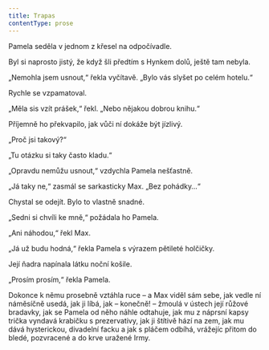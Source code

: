 ```yaml
---
title: Trapas
contentType: prose
---
```


<section>

Pamela seděla v jednom z křesel na odpočívadle.

Byl si naprosto jistý, že když šli předtím s Hynkem dolů, ještě tam nebyla.

„Nemohla jsem usnout,“ řekla vyčítavě. „Bylo vás slyšet po celém hotelu.“

Rychle se vzpamatoval.

„Měla sis vzít prášek,“ řekl. „Nebo nějakou dobrou knihu.“

Příjemně ho překvapilo, jak vůči ní dokáže být jízlivý.

„Proč jsi takový?“

„Tu otázku si taky často kladu.“

„Opravdu nemůžu usnout,“ vzdychla Pamela nešťastně.

„Já taky ne,“ zasmál se sarkasticky Max. „Bez pohádky…“

Chystal se odejít. Bylo to vlastně snadné.

„Sedni si chvíli ke mně,“ požádala ho Pamela.

„Ani náhodou,“ řekl Max.

„Já už budu hodná,“ řekla Pamela s výrazem pětileté holčičky.

Její ňadra napínala látku noční košile.

„Prosím prosím,“ řekla Pamela.

Dokonce k němu prosebně vztáhla ruce – a Max viděl sám sebe, jak vedle ní náměsíčně usedá, jak ji líbá, jak – konečně! – žmoulá v ústech její růžové bradavky, jak se Pamela od něho náhle odtahuje, jak mu z náprsní kapsy trička vyndavá krabičku s prezervativy, jak ji štítivě hází na zem, jak mu dává hysterickou, divadelní facku a jak s pláčem odbíhá, vrážejíc přitom do bledé, pozvracené a do krve uražené Irmy.

</section>
